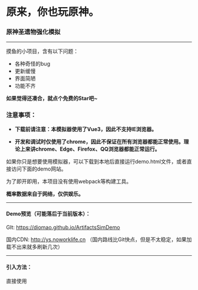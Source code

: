 # 原来，你也玩原神。

### 原神圣遗物强化模拟

---

摸鱼的小项目，含有以下问题：
- 各种奇怪的bug
- 更新缓慢
- 界面简陋
- 功能不齐

**如果觉得还凑合，就点个免费的Star吧~**

### 注意事项：

- **下载前请注意：本模拟器使用了Vue3，因此不支持IE浏览器。**

- **开发和调试时仅使用了chrome，因此不保证在所有浏览器都能正常使用。理论上来讲chrome、Edge、Firefox、QQ浏览器都能正常运行。**

如果你只是想要使用模拟器，可以下载到本地后直接运行demo.html文件，或者直接访问下面的demo网站。

为了即开即用，本项目没有使用webpack等构建工具。

**概率数据来自于网络，仅供娱乐。**

---

#### Demo预览（可能落后于当前版本）：

GIt: https://diomao.github.io/ArtifactsSimDemo

国内CDN: http://ys.noworklife.cn （国内路线比Git快点，但是不太稳定，如果加载不出来就多刷新几次）

---

#### 引入方法：

直接使用<script>标签引入ArtifactsUpradeSim.js文件。

在JavaScript中使用ArtifactsSim调用，方法如下：

#### 1. 生成新的圣遗物数据：

> ArtifactsSim.creatArtifact(part,mainEntry,entry,entryRate)

参数说明:

- part: string，可选，生成的圣遗物位置。
- mainEntry: srting，可选，圣遗物主词条。
- entry: Array，可选，圣遗物的副词条，至多四条，超过四条则全部随机生成。自选副词条不满三条时会随机选择可用副词条补至三条。
- entryRate: Array，可选，圣遗物的副词条的数值。
- **若有无效参数，则该项会随机选择。**

示例：
> ArtifactsSim.creatArtifact("cup","fire",["ATKPer","critRate","critDMG","elementMastery"],[5.8,3.9,7.8,23]);

返回值为对象:

>   
    {
        level: 0,
        part: "none",
        mainEntry: "none",
        entry: [],
        initEntry: '',
        upgradeHistory: [],
        creationDate: Date
    }

生成的数据也会保存在ArtifactsSim.result中。

#### 2. 读取圣遗物列表：

> ArtifactsSim.result

存储数据为ArtifactsSim.creatArtifact()返回值组合成的数组。

####  3. 圣遗物强化

> ArtifactsSim.upgrade(index,entry,level)

参数说明:

- index: number，必选，对应ArtifactsSim.result中存储的圣遗物下标。
- entry: string，可选，指定强化的副词条，若不存在则会随机强化；词条不满四条时会优先补满四词条。
- level: number,可选，强化词条的数值档位。例如爆伤有四档数值，0-3表示从低到高的四档数值。

#### 4.圣遗物得分计算

> rArtifactsSim.ArtifactScore(index,rule)

参数说明：

- index: number，必选，对应ArtifactsSim.result中存储的圣遗物下标。
- rule: [string | array]，可选，圣遗物评分规则。默认评分为攻击+双暴得分。

当rule为字符串时，从如下数组中选择一个：
> 
    scoreList = ["atk","crit","def","hp","er","em"]
    // 对应 ["攻击得分","双暴得分","防御得分","生命得分","充能得分","精通得分"]

当rule为数组时，选择一个或多个组成数组，如["crit","def","hp"]。


#### 5. 删除指定圣遗物

> ArtifactsSim.deleteOne(index)

参数说明:

- index: number，必选，对应ArtifactsSim.result中存储的圣遗物下标。

#### 6. 重置圣遗物

> ArtifactsSim.reset(index)

参数说明:

- index: number，必选，对应ArtifactsSim.result中存储的圣遗物下标。

全部重置:

> ArtifactsSim.resetAll()
